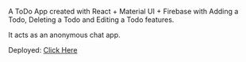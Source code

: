 A ToDo App created with React + Material UI + Firebase
with Adding a Todo, Deleting a Todo and Editing a Todo features.

It acts as an anonymous chat app.

Deployed:  [Click Here](https://react-todo-6d166.web.app/)
